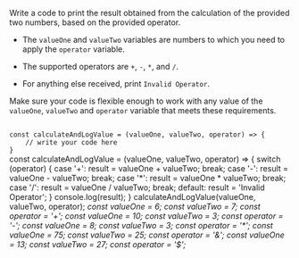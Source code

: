 Write a code to print the result obtained from the calculation of the provided two numbers, based on the provided operator.

* The `valueOne` and `valueTwo` variables are numbers to which you need to apply the `operator` variable.

* The supported operators are `+`, `-`, `*`, and `/`.

* For anything else received, print `Invalid Operator`.

Make sure your code is flexible enough to work with any value of the `valueOne`, `valueTwo` and `operator` variable that meets these requirements.

<codeblock language="javascript" type="exercise" testMode="multipleInput">
<code>
const calculateAndLogValue = (valueOne, valueTwo, operator) => {
	// write your code here
}
</code>

<solution>
const calculateAndLogValue = (valueOne, valueTwo, operator) => {
  switch (operator) {
      case '+':
        result = valueOne + valueTwo;
        break;
      case '-':
        result = valueOne - valueTwo;
        break;
      case '*':
        result = valueOne * valueTwo;
        break;
      case '/':
        result = valueOne / valueTwo;
        break;
      default:
        result = 'Invalid Operator';
  }
  console.log(result);
}
</solution>
<testcases>
<caller>
calculateAndLogValue(valueOne, valueTwo, operator);
</caller>
<testcase>
<i>
const valueOne = 6;
const valueTwo = 7;
const operator = '+';
</i>
</testcase>
<testcase>
<i>
const valueOne = 10;
const valueTwo = 3;
const operator = '-';
</i>
</testcase>
<testcase>
<i>
const valueOne = 8;
const valueTwo = 3;
const operator = '*';
</i>
</testcase>
<testcase>
<i>
const valueOne = 75;
const valueTwo = 25;
const operator = '&';
</i>
</testcase>
<testcase>
<i>
const valueOne = 13;
const valueTwo = 27;
const operator = '$';
</i>
</testcase>
</testcases>
</codeblock>
